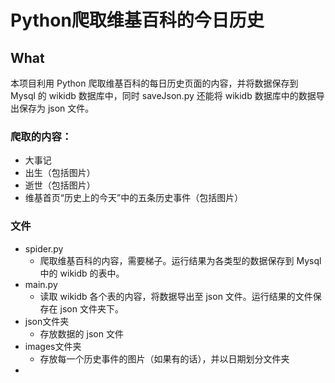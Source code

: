 # Python爬取维基百科的今日历史

## What

本项目利用 Python 爬取维基百科的每日历史页面的内容，并将数据保存到 Mysql 的 wikidb 数据库中，同时 saveJson.py 还能将 wikidb 数据库中的数据导出保存为 json 文件。



### 爬取的内容：

- 大事记
- 出生（包括图片）
- 逝世（包括图片）
- 维基首页“历史上的今天”中的五条历史事件（包括图片）



### 文件

- spider.py
  - 爬取维基百科的内容，需要梯子。运行结果为各类型的数据保存到 Mysql 中的 wikidb 的表中。
- main.py
  - 读取 wikidb 各个表的内容，将数据导出至 json 文件。运行结果的文件保存在 json 文件夹下。
- json文件夹
  - 存放数据的 json 文件
- images文件夹
  - 存放每一个历史事件的图片（如果有的话），并以日期划分文件夹
- 

